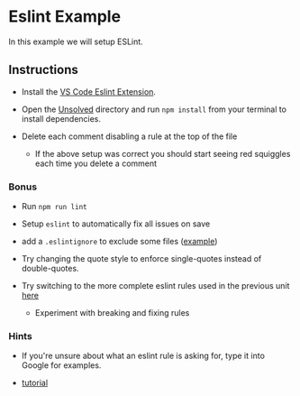 # Eslint Example

In this example we will setup ESLint.

## Instructions

- Install the [VS Code Eslint Extension](https://marketplace.visualstudio.com/items?itemName=dbaeumer.vscode-eslint).

- Open the [Unsolved](Unsolved) directory and run `npm install` from your terminal to install dependencies.

- Delete each comment disabling a rule at the top of the file

  - If the above setup was correct you should start seeing red squiggles each time you delete a comment

### Bonus

- Run `npm run lint`

- Setup `eslint` to automatically fix all issues on save

- add a `.eslintignore` to exclude some files ([example](../../../../14-full-stack/.eslintignore))

- Try changing the quote style to enforce single-quotes instead of double-quotes.

- Try switching to the more complete eslint rules used in the previous unit [here](../../../../14-full-stack/.eslintrc.json)

  - Experiment with breaking and fixing rules

### Hints

- If you're unsure about what an eslint rule is asking for, type it into Google for examples.

- [tutorial](https://scotch.io/tutorials/linting-and-formatting-with-eslint-in-vs-code)
